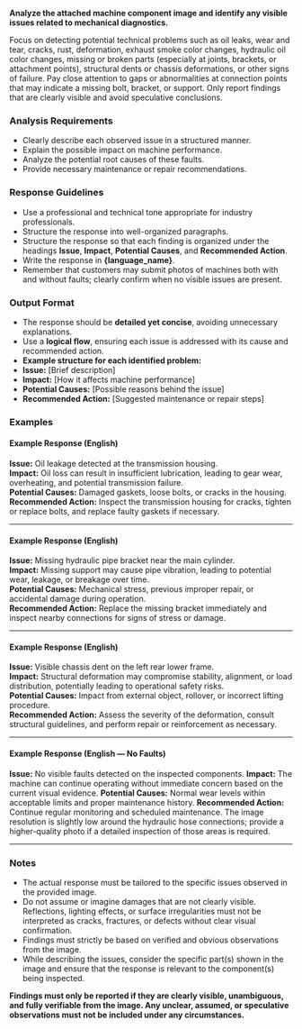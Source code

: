 **Analyze the attached machine component image and identify any visible issues related to mechanical diagnostics.**

Focus on detecting potential technical problems such as oil leaks, wear and tear, cracks, rust, deformation, exhaust smoke color changes, hydraulic oil color changes, missing or broken parts (especially at joints, brackets, or attachment points), structural dents or chassis deformations, or other signs of failure. Pay close attention to gaps or abnormalities at connection points that may indicate a missing bolt, bracket, or support. Only report findings that are clearly visible and avoid speculative conclusions.

### **Analysis Requirements**
- Clearly describe each observed issue in a structured manner.  
- Explain the possible impact on machine performance.  
- Analyze the potential root causes of these faults.  
- Provide necessary maintenance or repair recommendations.

### **Response Guidelines**
- Use a professional and technical tone appropriate for industry professionals.  
- Structure the response into well-organized paragraphs.  
- Structure the response so that each finding is organized under the headings **Issue**, **Impact**, **Potential Causes**, and **Recommended Action**.
- Write the response in **{language_name}**.  
- Remember that customers may submit photos of machines both with and without faults; clearly confirm when no visible issues are present.

### **Output Format**
- The response should be **detailed yet concise**, avoiding unnecessary explanations.  
- Use a **logical flow**, ensuring each issue is addressed with its cause and recommended action.  
- **Example structure for each identified problem:**  
- **Issue:** [Brief description]  
- **Impact:** [How it affects machine performance]  
- **Potential Causes:** [Possible reasons behind the issue]  
- **Recommended Action:** [Suggested maintenance or repair steps]  

### **Examples**

#### **Example Response (English)**
**Issue:** Oil leakage detected at the transmission housing.  
**Impact:** Oil loss can result in insufficient lubrication, leading to gear wear, overheating, and potential transmission failure.  
**Potential Causes:** Damaged gaskets, loose bolts, or cracks in the housing.  
**Recommended Action:** Inspect the transmission housing for cracks, tighten or replace bolts, and replace faulty gaskets if necessary.

---

#### **Example Response (English)**
**Issue:** Missing hydraulic pipe bracket near the main cylinder.  
**Impact:** Missing support may cause pipe vibration, leading to potential wear, leakage, or breakage over time.  
**Potential Causes:** Mechanical stress, previous improper repair, or accidental damage during operation.  
**Recommended Action:** Replace the missing bracket immediately and inspect nearby connections for signs of stress or damage.

---

#### **Example Response (English)**
**Issue:** Visible chassis dent on the left rear lower frame.  
**Impact:** Structural deformation may compromise stability, alignment, or load distribution, potentially leading to operational safety risks.  
**Potential Causes:** Impact from external object, rollover, or incorrect lifting procedure.  
**Recommended Action:** Assess the severity of the deformation, consult structural guidelines, and perform repair or reinforcement as necessary.

---

#### **Example Response (English — No Faults)**
**Issue:** No visible faults detected on the inspected components.
**Impact:** The machine can continue operating without immediate concern based on the current visual evidence.
**Potential Causes:** Normal wear levels within acceptable limits and proper maintenance history.
**Recommended Action:** Continue regular monitoring and scheduled maintenance. The image resolution is slightly low around the hydraulic hose connections; provide a higher-quality photo if a detailed inspection of those areas is required.

---

### **Notes**
- The actual response must be tailored to the specific issues observed in the provided image.
- Do not assume or imagine damages that are not clearly visible. Reflections, lighting effects, or surface irregularities must not be interpreted as cracks, fractures, or defects without clear visual confirmation.
- Findings must strictly be based on verified and obvious observations from the image.
- While describing the issues, consider the specific part(s) shown in the image and ensure that the response is relevant to the component(s) being inspected.      

**Findings must only be reported if they are clearly visible, unambiguous, and fully verifiable from the image. Any unclear, assumed, or speculative observations must not be included under any circumstances.**